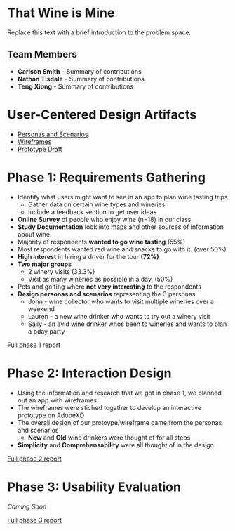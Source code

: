 # That Wine is Mine

Replace this text with a brief introduction to the problem space.

## Team Members

* **Carlson Smith** - Summary of contributions
* **Nathan Tisdale** - Summary of contributions
* **Teng Xiong** - Summary of contributions

# User-Centered Design Artifacts

* [Personas and Scenarios](personas-scenarios.md)
* [Wireframes](phase2/artboards)
* [Prototype Draft](https://xd.adobe.com/view/323067db-e312-4884-b085-24a4b22cab8a-6763/)

# Phase 1: Requirements Gathering

* Identify what users might want to see in an app to plan wine tasting trips
  * Gather data on certain wine types and wineries
  * Include a feedback section to get user ideas
* **Online Survey** of people who enjoy wine (n=18) in our class
* **Study Documentation** look into maps and other sources of information about wine.
* Majority of respondents **wanted to go wine tasting** (55%)
* Most respondents wanted red wine and snacks to go with it. (over 50%)
* **High interest** in hiring a driver for the tour **(72%)**
* **Two major groups**
  * 2 winery visits (33.3%)
  * Visit as many wineries as possible in a day. (50%)
* Pets and golfing where **not very interesting** to the respondents
* **Design personas and scenarios** representing the 3 personas
  * John - wine collector who wants to visit multiple wineries over a weekend
  * Lauren - a new wine drinker who wants to try out a winery visit
  * Sally - an avid wine drinker whos been to wineries and wants to plan a bday party


[Full phase 1 report](phase1/)

# Phase 2: Interaction Design

* Using the information and research that we got in phase 1, we planned out an app with wireframes.
* The wireframes were stiched together to develop an interactive prototype on AdobeXD
* The overall design of our protoype/wireframe came from the personas and scenarios
  * **New** and **Old** wine drinkers were thought of for all steps
* **Simplicity** and **Comprehensability** were all thought of in the design

[Full phase 2 report](phase2/)

# Phase 3: Usability Evaluation

*Coming Soon*

[Full phase 3 report](phase3/)
